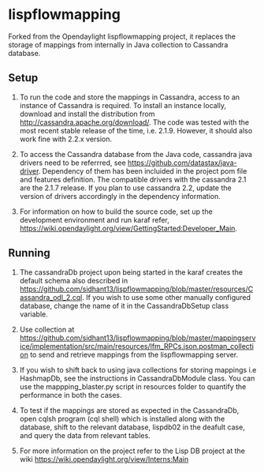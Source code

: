 # lispflowmapping
Forked from the Opendaylight lispflowmapping project, it replaces the storage of mappings from internally in Java collection to Cassandra database.

## Setup
1. To run the code and store the mappings in Cassandra, access to an instance of Cassandra is required. To install an instance locally, download and install the distribution from http://cassandra.apache.org/download/. The code was tested with the most recent stable release of the time, i.e. 2.1.9. However, it should also work fine with 2.2.x version.

2. To access the Cassandra database from the Java code, cassandra java drivers need to be referrred, see https://github.com/datastax/java-driver. Dependency of them has been incluided in the project pom file and features definition.
The compatible drivers with the cassandra 2.1 are the 2.1.7 release. If you plan to use cassandra 2.2, update the version of drivers accordingly in the dependency information.

3. For information on how to build the source code, set up the development environment and run karaf refer, https://wiki.opendaylight.org/view/GettingStarted:Developer_Main.

## Running
1. The cassandraDb project upon being started in the karaf creates the default schema also described in https://github.com/sidhant13/lispflowmapping/blob/master/resources/Cassandra_odl_2.cql. If you wish to use some other manually configured database, change the name of it in the CassandraDbSetup class variable.

2. Use collection at https://github.com/sidhant13/lispflowmapping/blob/master/mappingservice/implementation/src/main/resources/lfm_RPCs.json.postman_collection to send and retrieve mappings from the lispflowmapping server.

3. If you wish to shift back to using java collections for storing mappings i.e HashmapDb, see the instructions in CassandraDbModule class. You can use the mappping_blaster.py script in resources folder to quantify the performance in both the cases.

4. To test if the mappings are stored as expected in the CassandraDb, open cqlsh program (cql shell) which is installed along with the database, shift to the relevant database, lispdb02 in the deafult case, and query the data from relevant tables.

5. For more information on the project refer to the Lisp DB project at the wiki https://wiki.opendaylight.org/view/Interns:Main
